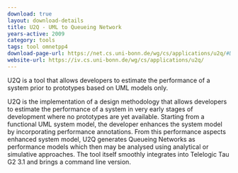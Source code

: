 ```yaml
---
download: true
layout: download-details
title: U2Q - UML to Queueing Network
years-active: 2009
category: tools
tags: tool omnetpp4
download-page-url: https://net.cs.uni-bonn.de/wg/cs/applications/u2q/#Download
website-url: https://iv.cs.uni-bonn.de/wg/cs/applications/u2q/
---
```


U2Q is a tool that allows developers to estimate the performance of a system
prior to prototypes based on UML models only.

U2Q is the implementation of a design methodology that allows developers to
estimate the performance of a system in very early stages of development where
no prototypes are yet available. Starting from a functional UML system model,
the developer enhances the system model by incorporating performance annotations.
From this performance aspects enhanced system model, U2Q generates Queueing
Networks as performance models which then may be analysed using analytical or
simulative approaches. The tool itself smoothly integrates into Telelogic Tau
G2 3.1 and brings a command line version.

